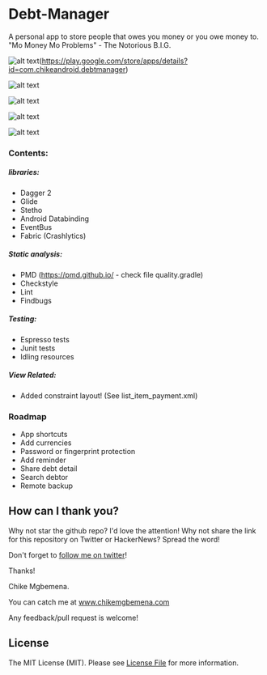 # Debt-Manager
A personal app to store people that owes you money or you owe money to. "Mo Money Mo Problems" - The Notorious B.I.G.

![alt text](screenshots/google-play-store-download.png)(https://play.google.com/store/apps/details?id=com.chikeandroid.debtmanager)

![alt text](screenshots/screenshot1.png "I owe screen list")

![alt text](screenshots/screenshot4.png "Debt detail")

![alt text](screenshots/screenshot2.png "People screen")

![alt text](screenshots/screenshot3.png "Add debt screen")

### Contents:

##### libraries:
* Dagger 2 
* Glide
* Stetho
* Android Databinding 
* EventBus 
* Fabric (Crashlytics)

##### Static analysis:
* PMD (https://pmd.github.io/ - check file quality.gradle)
* Checkstyle
* Lint
* Findbugs

##### Testing:
* Espresso tests
* Junit tests
* Idling resources

##### View Related:
* Added constraint layout! (See list_item_payment.xml)

### Roadmap
 * App shortcuts
 * Add currencies 
 * Password or fingerprint protection 
 * Add reminder 
 * Share debt detail
 * Search debtor
 * Remote backup 

## How can I thank you?

Why not star the github repo? I'd love the attention! Why not share the link for this repository on Twitter or HackerNews? Spread the word!

Don't forget to [follow me on twitter](https://twitter.com/chk01010)!

Thanks!

Chike Mgbemena.

You can catch me at www.chikemgbemena.com

Any feedback/pull request is welcome!

## License

The MIT License (MIT). Please see [License File](LICENSE) for more information.
